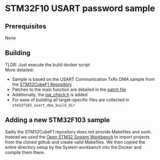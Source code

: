 # STM32F10 USART password sample

## Prerequisites
None

## Building
TLDR: Just execute the build docker script  
More detailed:
- Sample is based on the USART Communication TxRx DMA sample from the [STM32CubeF1 Repository](https://github.com/STMicroelectronics/STM32CubeF1)
- Patches to the main function are detailed in the [patch file](./main.patch)
- Additionally, the [pw\_check.h](./stm32f103_usart_dma_build_dir/Src/pw_check.h) is added
- For ease of building all target-specific files are collected in `stm32f103_usart_dma_build_dir`

## Adding a new STM32F103 sample
Sadly the STM32CubeF1 repository does not provide Makefiles and such. 
Instead we used the [Open STM32 System Workbench](https://www.openstm32.org/Downloading%2Bthe%2BSystem%2BWorkbench%2Bfor%2BSTM32%2Binstaller) to import projects from the cloned github and create valid Makefiles. 
We then copied the entire directory setup by the System workbench into the Docker and compile them there.
